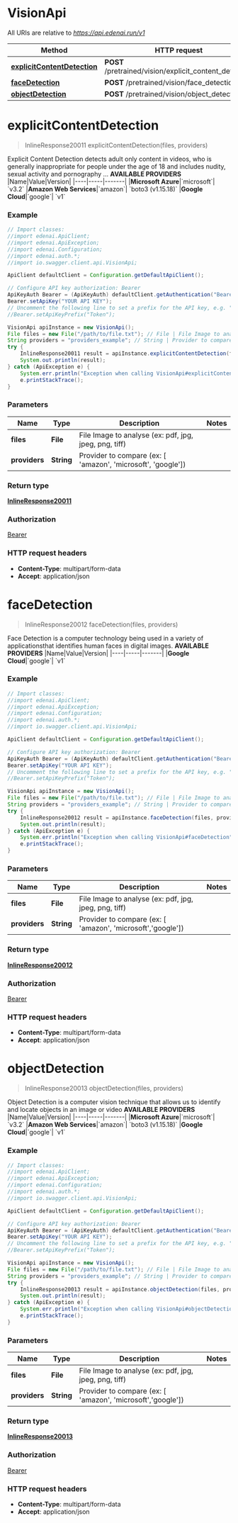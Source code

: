 # VisionApi

All URIs are relative to *https://api.edenai.run/v1*

Method | HTTP request | Description
------------- | ------------- | -------------
[**explicitContentDetection**](VisionApi.md#explicitContentDetection) | **POST** /pretrained/vision/explicit_content_detection | 
[**faceDetection**](VisionApi.md#faceDetection) | **POST** /pretrained/vision/face_detection | 
[**objectDetection**](VisionApi.md#objectDetection) | **POST** /pretrained/vision/object_detection | 


<a name="explicitContentDetection"></a>
# **explicitContentDetection**
> InlineResponse20011 explicitContentDetection(files, providers)



Explicit Content Detection detects adult only content in videos, who is generally inappropriate for people under the age of 18 and includes nudity, sexual activity and pornography ...  **AVAILABLE PROVIDERS**   |Name|Value|Version| |----|-----|-------| |**Microsoft Azure**|&#x60;microsoft&#x60;| &#x60;v3.2&#x60;  |**Amazon Web Services**|&#x60;amazon&#x60;| &#x60;boto3 (v1.15.18)&#x60;  |**Google Cloud**|&#x60;google&#x60;| &#x60;v1&#x60; 

### Example
```java
// Import classes:
//import edenai.ApiClient;
//import edenai.ApiException;
//import edenai.Configuration;
//import edenai.auth.*;
//import io.swagger.client.api.VisionApi;

ApiClient defaultClient = Configuration.getDefaultApiClient();

// Configure API key authorization: Bearer
ApiKeyAuth Bearer = (ApiKeyAuth) defaultClient.getAuthentication("Bearer");
Bearer.setApiKey("YOUR API KEY");
// Uncomment the following line to set a prefix for the API key, e.g. "Token" (defaults to null)
//Bearer.setApiKeyPrefix("Token");

VisionApi apiInstance = new VisionApi();
File files = new File("/path/to/file.txt"); // File | File Image to analyse (ex: pdf, jpg, jpeg, png, tiff)
String providers = "providers_example"; // String | Provider to compare (ex: [ 'amazon', 'microsoft', 'google'])
try {
    InlineResponse20011 result = apiInstance.explicitContentDetection(files, providers);
    System.out.println(result);
} catch (ApiException e) {
    System.err.println("Exception when calling VisionApi#explicitContentDetection");
    e.printStackTrace();
}
```

### Parameters

Name | Type | Description  | Notes
------------- | ------------- | ------------- | -------------
 **files** | **File**| File Image to analyse (ex: pdf, jpg, jpeg, png, tiff) |
 **providers** | **String**| Provider to compare (ex: [ &#39;amazon&#39;, &#39;microsoft&#39;, &#39;google&#39;]) |

### Return type

[**InlineResponse20011**](InlineResponse/InlineResponse20011.md)

### Authorization

[Bearer](../README.md#Bearer)

### HTTP request headers

 - **Content-Type**: multipart/form-data
 - **Accept**: application/json

<a name="faceDetection"></a>
# **faceDetection**
> InlineResponse20012 faceDetection(files, providers)



Face Detection is a computer technology being used in a variety of applicationsthat identifies human faces in digital images.  **AVAILABLE PROVIDERS**   |Name|Value|Version| |----|-----|-------| |**Google Cloud**|&#x60;google&#x60;| &#x60;v1&#x60; 

### Example
```java
// Import classes:
//import edenai.ApiClient;
//import edenai.ApiException;
//import edenai.Configuration;
//import edenai.auth.*;
//import io.swagger.client.api.VisionApi;

ApiClient defaultClient = Configuration.getDefaultApiClient();

// Configure API key authorization: Bearer
ApiKeyAuth Bearer = (ApiKeyAuth) defaultClient.getAuthentication("Bearer");
Bearer.setApiKey("YOUR API KEY");
// Uncomment the following line to set a prefix for the API key, e.g. "Token" (defaults to null)
//Bearer.setApiKeyPrefix("Token");

VisionApi apiInstance = new VisionApi();
File files = new File("/path/to/file.txt"); // File | File Image to analyse (ex: pdf, jpg, jpeg, png, tiff)
String providers = "providers_example"; // String | Provider to compare (ex: [ 'amazon', 'microsoft','google'])
try {
    InlineResponse20012 result = apiInstance.faceDetection(files, providers);
    System.out.println(result);
} catch (ApiException e) {
    System.err.println("Exception when calling VisionApi#faceDetection");
    e.printStackTrace();
}
```

### Parameters

Name | Type | Description  | Notes
------------- | ------------- | ------------- | -------------
 **files** | **File**| File Image to analyse (ex: pdf, jpg, jpeg, png, tiff) |
 **providers** | **String**| Provider to compare (ex: [ &#39;amazon&#39;, &#39;microsoft&#39;,&#39;google&#39;]) |

### Return type

[**InlineResponse20012**](InlineResponse/InlineResponse20012.md)

### Authorization

[Bearer](../README.md#Bearer)

### HTTP request headers

 - **Content-Type**: multipart/form-data
 - **Accept**: application/json

<a name="objectDetection"></a>
# **objectDetection**
> InlineResponse20013 objectDetection(files, providers)



Object Detection is a computer vision technique that allows us to identify and locate objects in an image or video  **AVAILABLE PROVIDERS**   |Name|Value|Version| |----|-----|-------| |**Microsoft Azure**|&#x60;microsoft&#x60;| &#x60;v3.2&#x60;  |**Amazon Web Services**|&#x60;amazon&#x60;| &#x60;boto3 (v1.15.18)&#x60;  |**Google Cloud**|&#x60;google&#x60;| &#x60;v1&#x60; 

### Example
```java
// Import classes:
//import edenai.ApiClient;
//import edenai.ApiException;
//import edenai.Configuration;
//import edenai.auth.*;
//import io.swagger.client.api.VisionApi;

ApiClient defaultClient = Configuration.getDefaultApiClient();

// Configure API key authorization: Bearer
ApiKeyAuth Bearer = (ApiKeyAuth) defaultClient.getAuthentication("Bearer");
Bearer.setApiKey("YOUR API KEY");
// Uncomment the following line to set a prefix for the API key, e.g. "Token" (defaults to null)
//Bearer.setApiKeyPrefix("Token");

VisionApi apiInstance = new VisionApi();
File files = new File("/path/to/file.txt"); // File | File Image to analyse (ex: pdf, jpg, jpeg, png, tiff)
String providers = "providers_example"; // String | Provider to compare (ex: [ 'amazon', 'microsoft','google'])
try {
    InlineResponse20013 result = apiInstance.objectDetection(files, providers);
    System.out.println(result);
} catch (ApiException e) {
    System.err.println("Exception when calling VisionApi#objectDetection");
    e.printStackTrace();
}
```

### Parameters

Name | Type | Description  | Notes
------------- | ------------- | ------------- | -------------
 **files** | **File**| File Image to analyse (ex: pdf, jpg, jpeg, png, tiff) |
 **providers** | **String**| Provider to compare (ex: [ &#39;amazon&#39;, &#39;microsoft&#39;,&#39;google&#39;]) |

### Return type

[**InlineResponse20013**](InlineResponse/InlineResponse20013.md)

### Authorization

[Bearer](../README.md#Bearer)

### HTTP request headers

 - **Content-Type**: multipart/form-data
 - **Accept**: application/json

